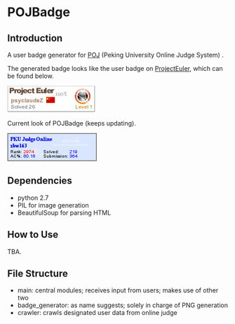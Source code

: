 POJBadge
========

## Introduction

A user badge generator for [POJ](http://poj.org) (Peking University Online Judge System) . 

The generated badge looks like the user badge on [ProjectEuler](https://projecteuler.net/), which can be found below.

![Badge of ProjectEuler](out/psyclaudeZ.png)

Current look of POJBadge (keeps updating).

![POJBadge](out/test.png)

## Dependencies
* python 2.7
* PIL for image generation
* BeautifulSoup for parsing HTML

## How to Use
TBA.

## File Structure
* main: central modules; receives input from users; makes use of other two 
* badge_generator: as name suggests; solely in charge of PNG generation
* crawler: crawls designated user data from online judge
